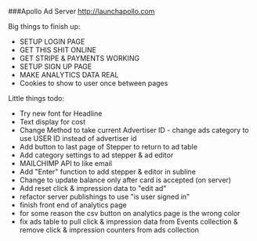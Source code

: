 ###Apollo Ad Server
http://launchapollo.com

Big things to finish up:
 - SETUP LOGIN PAGE
 - GET THIS SHIT ONLINE
 - GET STRIPE & PAYMENTS WORKING
 - SETUP SIGN UP PAGE
 - MAKE ANALYTICS DATA REAL
 - Cookies to show to user once between pages

Little things todo:
 - Try new font for Headline
 - Text display for cost
 - Change Method to take current Advertiser ID - change ads category to use USER ID instead of advertiser id
 - Add button to last page of Stepper to return to ad table
 - Add category settings to ad stepper & ad editor
 - MAILCHIMP API to like email
 - Add "Enter" function to add stepper & editor in subline
 - Change to update balance only after card is accepted (on server)
 - Add reset click & impression data to "edit ad"
 - refactor server publishings to use "is user signed in"
 - finish front end of analytics page
 - for some reason the csv button on analytics page is the wrong color
 - fix ads table to pull click & impression data from Events collection & remove click & impression counters from ads collection
